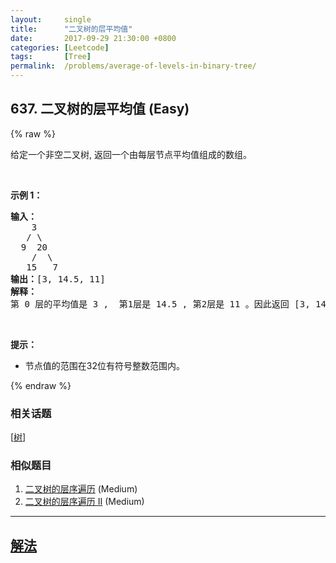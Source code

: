 ```yaml
---
layout:     single
title:      "二叉树的层平均值"
date:       2017-09-29 21:30:00 +0800
categories: [Leetcode]
tags:       [Tree]
permalink:  /problems/average-of-levels-in-binary-tree/
---
```


## 637. 二叉树的层平均值 (Easy)

{% raw %}

<p>给定一个非空二叉树, 返回一个由每层节点平均值组成的数组。</p>

<p>&nbsp;</p>

<p><strong>示例 1：</strong></p>

<pre><strong>输入：</strong>
    3
   / \
  9  20
    /  \
   15   7
<strong>输出：</strong>[3, 14.5, 11]
<strong>解释：</strong>
第 0 层的平均值是 3 ,  第1层是 14.5 , 第2层是 11 。因此返回 [3, 14.5, 11] 。
</pre>

<p>&nbsp;</p>

<p><strong>提示：</strong></p>

<ul>
	<li>节点值的范围在32位有符号整数范围内。</li>
</ul>

{% endraw %}

### 相关话题
  [[树](https://github.com/openset/leetcode/tree/master/tag/tree/README.md)]

### 相似题目
  1. [二叉树的层序遍历](/problems/binary-tree-level-order-traversal) (Medium)
  1. [二叉树的层序遍历 II](/problems/binary-tree-level-order-traversal-ii) (Medium)

---

## [解法](https://github.com/openset/leetcode/tree/master/problems/average-of-levels-in-binary-tree)
